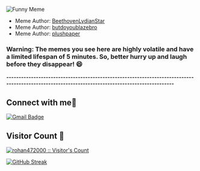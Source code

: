 ![Funny Meme](https://i.redd.it/jjhv2b2w62ub1.jpg?width=100&height=100)
* Meme Author: [BeethovenLydianStar](https://www.reddit.com/user/BeethovenLydianStar/)
* Meme Author: [butdoyoublazebro](https://www.reddit.com/user/butdoyoublazebro/)
* Meme Author: [plushpaper](https://www.reddit.com/user/plushpaper/)


### Warning: The memes you see here are highly volatile and have a limited lifespan of 5 minutes. So, better hurry up and laugh before they disappear! 😄
**------------------------------------------------------------------------------------------------------------------------------------------------**

<h2> Connect with me👋 </h2>

[![Gmail Badge](https://img.shields.io/badge/-anand00rohan@gmail.com-c14438?style=flat&logo=Gmail&logoColor=white&link=mailto:rizsyad@gmail.com)](mailto:anand00rohan@gmail.com)

<h2>Visitor Count 👀</h2>
<p>
    <a href="https://github.com/rohan472000">
        <img src="https://profile-counter.glitch.me/{rohan472000}/count.svg" alt="rohan472000 :: Visitor's Count"/>
    </a>
</p>

[![GitHub Streak](https://streak-stats.demolab.com/?user=rohan472000&theme=dark)](https://git.io/streak-stats)
